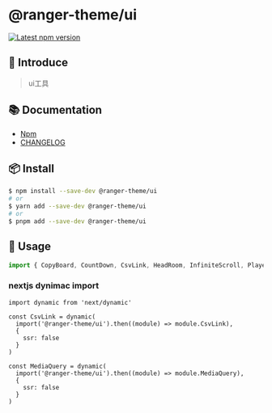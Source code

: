 <!--
 * @Copyright: @ Silk Software Corp. All Rights Reserved
-->
# @ranger-theme/ui

<p>
  <a href='https://www.npmjs.com/package/@ranger-theme/ui'><img src='https://img.shields.io/npm/v/@ranger-theme/ui.svg' alt='Latest npm version'></a>
</p>

## 🎉 Introduce

> ui工具

## 📚 Documentation

- [Npm](https://www.npmjs.com/package/@ranger-theme/ui)
- [CHANGELOG](CHANGELOG.md)

## 📦 Install

```bash
$ npm install --save-dev @ranger-theme/ui
# or
$ yarn add --save-dev @ranger-theme/ui
# or
$ pnpm add --save-dev @ranger-theme/ui
```

## 🔨 Usage

```js
import { CopyBoard, CountDown, CsvLink, HeadRoom, InfiniteScroll, Player, Portal, PrintScreen } from '@ranger-theme/ui'
```

### nextjs dynimac import
```tsx
import dynamic from 'next/dynamic'

const CsvLink = dynamic(
  import('@ranger-theme/ui').then((module) => module.CsvLink),
  {
    ssr: false
  }
)

const MediaQuery = dynamic(
  import('@ranger-theme/ui').then((module) => module.MediaQuery),
  {
    ssr: false
  }
)
```

